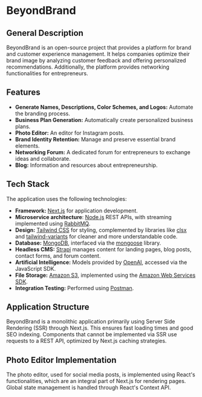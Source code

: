 # BeyondBrand

## General Description
BeyondBrand is an open-source project that provides a platform for brand and customer experience management. It helps companies optimize their brand image by analyzing customer feedback and offering personalized recommendations. Additionally, the platform provides networking functionalities for entrepreneurs.

## Features

- **Generate Names, Descriptions, Color Schemes, and Logos:** Automate the branding process.
- **Business Plan Generation:** Automatically create personalized business plans.
- **Photo Editor:** An editor for Instagram posts.
- **Brand Identity Retention:** Manage and preserve essential brand elements.
- **Networking Forum:** A dedicated forum for entrepreneurs to exchange ideas and collaborate.
- **Blog:** Information and resources about entrepreneurship.

## Tech Stack

The application uses the following technologies:

- **Framework:** [Next.js](https://nextjs.org/) for application development.
- **Microservice architecture**: [Node.js](https://nodejs.org/en) REST APIs, with streaming implemented using [RabbitMQ](https://www.rabbitmq.com/).
- **Design:** [Tailwind CSS](https://tailwindcss.com/) for styling, complemented by libraries like [clsx](https://github.com/lukeed/clsx) and [tailwind-variants](https://tailwindvariants.com/) for cleaner and more understandable code.
- **Database:** [MongoDB](https://www.mongodb.com/), interfaced via the [mongoose](https://mongoosejs.com/) library.
- **Headless CMS:** [Strapi](https://strapi.io/) manages content for landing pages, blog posts, contact forms, and forum content.
- **Artificial Intelligence:** Models provided by [OpenAI](https://openai.com/), accessed via the JavaScript SDK.
- **File Storage:** [Amazon S3](https://aws.amazon.com/s3/), implemented using the [Amazon Web Services SDK](https://aws.amazon.com/sdk-for-javascript/).
- **Integration Testing:** Performed using [Postman](https://www.postman.com/).

## Application Structure

BeyondBrand is a monolithic application primarily using Server Side Rendering (SSR) through Next.js. This ensures fast loading times and good SEO indexing. Components that cannot be implemented via SSR use requests to a REST API, optimized by Next.js caching strategies.

## Photo Editor Implementation

The photo editor, used for social media posts, is implemented using React's functionalities, which are an integral part of Next.js for rendering pages. Global state management is handled through React's Context API.
